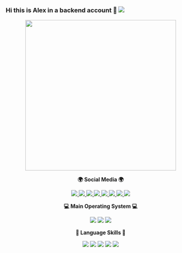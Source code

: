 ### Hi this is Alex in a backend account  🌱 <img src="https://media.giphy.com/media/XZlSZ7VqS6IfZQsE2c/giphy.gif?cid=ecf05e47kkagtr4p2ee88atg7xmmfimluugncehj21s7xfwc&ep=v1_stickers_search&rid=giphy.gif&ct=s"/>

<!--
**Allegsumaga/Allegsumaga** is a ✨ _special_ ✨ repository because its `README.md` (this file) appears on your GitHub profile.

Here are some ideas to get you started:

- 🔭 I’m currently working on ...
- 🌱 I’m currently learning ...
- 👯 I’m looking to collaborate on ...
- 🤔 I’m looking for help with ...
- 💬 Ask me about ...
- 📫 How to reach me: ...
- 😄 Pronouns: ...
- ⚡ Fun fact: ...
-->

<div id="header" align="center">
<img src="https://media.giphy.com/media/Om10CfmbEfpQYpY4EQ/giphy.gif?cid=ecf05e470jtefqf1uxc6qc8m6zyhgjwl8nntm75zvzjkd3bm&ep=v1_stickers_search&rid=giphy.gif&ct=s" width="400"/>
</div>

</div>

<p align="center">
<Strong>🌍 Social Media 🌍 </Strong><br>
</p>

<p align="center" display="inline-block">
<a href="https://www.epicgames.com/site/en-US/home">
<img src="https://img.shields.io/badge/EpicGames-black?logo=EpicGames&logoColor=white&style=for-the-badge"/>
</a>
<a href="https://www.playstation.com/en-gb/">
<img src="https://img.shields.io/badge/PlayStation-darkblue?logo=PlayStation&logoColor=white&style=for-the-badge"/>

</a>
<a href="https://www.nintendo.co.uk/">
<img src="https://img.shields.io/badge/Nintendo-red?logo=Nintendo&logoColor=white&style=for-the-badge"/>
</a>
<a href="https://www.apple.com/uk/">
<img src="https://img.shields.io/badge/Apple-black?logo=Apple&logoColor=white&style=for-the-badge"/>
</a>
<a href="https://www.instagram.com">
<img src="https://img.shields.io/badge/Instagram-purple?logo=Instagram&logoColor=white&style=for-the-badge"/>
</a>
<a href="https://open.spotify.com">
<img src="https://img.shields.io/badge/Spotify-green?logo=Spotify&logoColor=white&style=for-the-badge"/>
<a>
<a href="https://www.linkedin.com">
<img src="https://img.shields.io/badge/linkedin-blue?logo=linkedin&logoColor=white&style=for-the-badge"/>
<a>
<a href="https://www.kakaocorp.com/page/service/service/KakaoTalk">
<img src="https://img.shields.io/badge/KakaoTalk-yellow?logo=blizzard&logoColor=black&style=for-the-badge"/>
<a>
</p>

<p align="center">
<Strong>💻 Main Operating System 💻</Strong><br>
</p>

<p align="center" display="inline-block">
<img src="https://img.shields.io/badge/mac%20os-000000?style=for-the-badge&logo=apple&logoColor=white"/>
<img src="https://img.shields.io/badge/Arch_Linux-1793D1?style=for-the-badge&logo=arch-linux&logoColor=white"/>
<img src="https://img.shields.io/badge/Windows-131c31?style=for-the-badge&logo=windows&logoColor=white"/>
</p>

<p align="center">
<Strong>🚀 Language Skills 🚀</Strong><br>
</p>

<p align="center" display="inline-block">
<img src="https://img.shields.io/badge/C%2B%2B-00599C?style=for-the-badge&logo=c%2B%2B&logoColor=white"/>
<img src="https://img.shields.io/badge/Swift-FA7343?style=for-the-badge&logo=swift&logoColor=white"/>
<img src="https://img.shields.io/badge/Powershell-2CA5E0?style=for-the-badge&logo=powershell&logoColor=white"/>
<img src="https://img.shields.io/badge/Python-14354C?style=for-the-badge&logo=python&logoColor=white"/>
<img src="https://img.shields.io/badge/Java-ED8B00?style=for-the-badge&logo=openjdk&logoColor=white"/>
</p>

